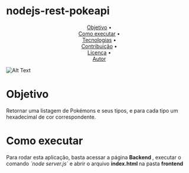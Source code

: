 # nodejs-rest-pokeapi

<p align="center">
 <a href="#objetivo">Objetivo</a> • <br>
 <a href="#roadmap">Como executar</a> •   <br>
 <a href="#tecnologias">Tecnologias</a> •   <br>
 <a href="#contribuicao">Contribuição</a> • <br>
 <a href="#licenca">Licença</a> •   <br>
 <a href="#autor">Autor</a> <br>
</p>

![Alt Text](https://i.ibb.co/6DMpCST/apiBFF.gif)

# Objetivo

<p id="objetivo"> Retornar uma listagem de Pokémons e seus tipos, e para cada tipo um hexadecimal de cor
correspondente.  </p>

# Como executar

<p id="roadmap"> Para rodar esta aplicação, basta acessar a página <b> Backend </b>, executar o comando <i> `node server.js` </i> e abrir o arquivo <b> index.html </b> na pasta <b> frontend </b>  </p>
